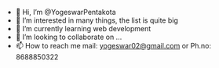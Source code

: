 - 👋 Hi, I’m @YogeswarPentakota
- 👀 I’m interested in many things, the list is quite big
- 🌱 I’m currently learning web development
- 💞️ I’m looking to collaborate on ...
- 📫 How to reach me mail: yogeswar02@gmail.com or Ph.no: 8688850322

<!---
YogeswarPentakota/YogeswarPentakota is a ✨ special ✨ repository because its `README.md` (this file) appears on your GitHub profile.
You can click the Preview link to take a look at your changes.
--->
